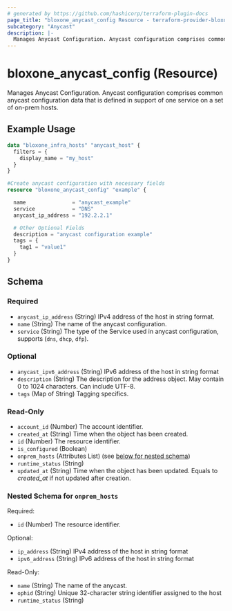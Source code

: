 ```yaml
---
# generated by https://github.com/hashicorp/terraform-plugin-docs
page_title: "bloxone_anycast_config Resource - terraform-provider-bloxone"
subcategory: "Anycast"
description: |-
  Manages Anycast Configuration. Anycast configuration comprises common anycast configuration data that is defined in support of one service on a set of on-prem hosts.
---
```


# bloxone_anycast_config (Resource)

Manages Anycast Configuration. Anycast configuration comprises common anycast configuration data that is defined in support of one service on a set of on-prem hosts.

## Example Usage

```terraform
data "bloxone_infra_hosts" "anycast_host" {
  filters = {
    display_name = "my_host"
  }
}

#Create anycast configuration with necessary fields
resource "bloxone_anycast_config" "example" {

  name               = "anycast_example"
  service            = "DNS"
  anycast_ip_address = "192.2.2.1"

  # Other Optional Fields
  description = "anycast configuration example"
  tags = {
    tag1 = "value1"
  }
}
```

<!-- schema generated by tfplugindocs -->
## Schema

### Required

- `anycast_ip_address` (String) IPv4 address of the host in string format.
- `name` (String) The name of the anycast configuration.
- `service` (String) The type of the Service used in anycast configuration, supports (`dns`, `dhcp`, `dfp`).

### Optional

- `anycast_ipv6_address` (String) IPv6 address of the host in string format
- `description` (String) The description for the address object. May contain 0 to 1024 characters. Can include UTF-8.
- `tags` (Map of String) Tagging specifics.

### Read-Only

- `account_id` (Number) The account identifier.
- `created_at` (String) Time when the object has been created.
- `id` (Number) The resource identifier.
- `is_configured` (Boolean)
- `onprem_hosts` (Attributes List) (see [below for nested schema](#nestedatt--onprem_hosts))
- `runtime_status` (String)
- `updated_at` (String) Time when the object has been updated. Equals to _created_at_ if not updated after creation.

<a id="nestedatt--onprem_hosts"></a>
### Nested Schema for `onprem_hosts`

Required:

- `id` (Number) The resource identifier.

Optional:

- `ip_address` (String) IPv4 address of the host in string format
- `ipv6_address` (String) IPv6 address of the host in string format

Read-Only:

- `name` (String) The name of the anycast.
- `ophid` (String) Unique 32-character string identifier assigned to the host
- `runtime_status` (String)
